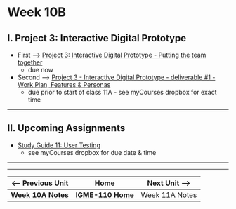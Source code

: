 # Week 10B

## I. Project 3: Interactive Digital Prototype
- First --> [Project 3: Interactive Digital Prototype - Putting the team together](../documents/p3-put-team-together.md)
  - due now
- Second --> [Project 3 - Interactive Digital Prototype - deliverable #1 - Work Plan, Features & Personas](../documents/p3-work-plan.md)
  - due prior to start of class 11A - see myCourses dropbox for exact time

---

## II. Upcoming  Assignments

- [Study Guide 11: User Testing](https://docs.google.com/document/d/1f5h_8OBTGzORzFFOK5QamQqt4XgW4_Xe_ERmpZ9bmU0/edit?usp=sharing)
  - see myCourses dropbox for due date & time

---
---

| <-- Previous Unit | Home | Next Unit -->
| --- | --- | --- 
|   [**Week 10A Notes**](10A.md)  |  [**IGME-110 Home**](../) | Week 11A Notes
